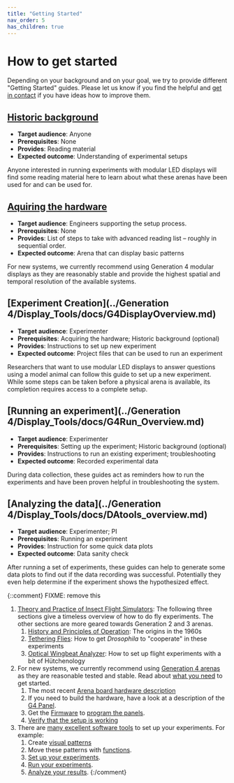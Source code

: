 ```yaml
---
title: "Getting Started"
nav_order: 5
has_children: true
---
```


# How to get started

Depending on your background and on your goal, we try to provide different "Getting Started" guides. Please let us know if you find the helpful and [get in contact](../Contact.md) if you have ideas how to improve them.

## [Historic background](gs-historic-background.md)

- **Target audience**: Anyone
- **Prerequisites**: None
- **Provides**: Reading material
- **Expected outcome**: Understanding of experimental setups

Anyone interested in running experiments with modular LED displays will find some reading material here to learn about what these arenas have been used for and can be used for.

## [Aquiring the hardware](gs-getting-hardware.md)

- **Target audience**: Engineers supporting the setup process.
- **Prerequisites**: None
- **Provides**: List of steps to take with advanced reading list – roughly in sequential order.
- **Expected outcome**: Arena that can display basic patterns

For new systems, we currently recommend using Generation 4 modular displays as they are reasonably stable and provide the highest spatial and temporal resolution of the available systems.

## [Experiment Creation](../Generation 4/Display_Tools/docs/G4DisplayOverview.md)

- **Target audience**: Experimenter
- **Prerequisites**: Acquiring the hardware; Historic background (optional)
- **Provides**: Instructions to set up new experiment
- **Expected outcome**: Project files that can be used to run an experiment

Researchers that want to use modular LED displays to answer questions using a model animal can follow this guide to set up a new experiment. While some steps can be taken before a physical arena is available, its completion requires access to a complete setup.

## [Running an experiment](../Generation 4/Display_Tools/docs/G4Run_Overview.md)

- **Target audience**: Experimenter
- **Prerequisites**: Setting up the experiment; Historic background (optional)
- **Provides**: Instructions to run an existing experiment; troubleshooting
- **Expected outcome**: Recorded experimental data

During data collection, these guides act as reminders how to run the experiments and have been proven helpful in troubleshooting the system.

## [Analyzing the data](../Generation 4/Display_Tools/docs/DAtools_overview.md)

- **Target audience**: Experimenter; PI
- **Prerequisites**: Running an experiment
- **Provides**: Instruction for some quick data plots
- **Expected outcome**: Data sanity check

After running a set of experiments, these guides can help to generate some data plots to find out if the data recording was successful. Potentially they even help determine if the experiment shows the hypothesized effect.


{::comment}
FIXME: remove this
1. [Theory and Practice of Insect Flight Simulators](/Panel/Generation%203/Software/docs/g2-user-guide.html): The following three sections give a timeless overview of how to do fly experiments. The other sections are more geared towards Generation 2 and 3 arenas.
    1. [History and Principles of Operation](/Panel/Generation%203/Software/docs/g2-user-guide.html#history-and-principles-of-operation): The origins in the 1960s
    2. [Tethering Flies](/Panel/Generation%203/Software/docs/g2-user-guide.html#tethering-flies): How to get *Drosophila* to "cooperate" in these experiments
    3. [Optical Wingbeat Analyzer](/Panel/Generation%203/Software/docs/g2-user-guide.html#optical-wingbeat-analyzer): How to set up flight experiments with a bit of Hütchenology
2. For new systems, we currently recommend using [Generation 4 arenas](/Panel/Generation%204/Documentation/docs/components.html) as they are reasonable tested and stable. Read about [what you need](/Panel/Generation%204/Display_Tools/docs/G4_Hardware_Setup.html) to get started.
    1. The most recent [Arena board hardware description](/Panel/Generation%204/Arena/README.html)
    2. If you need to build the hardware, have a look at a description of the [G4 Panel](/Panel/Generation%204/Panel/README.html).
    3. Get the [Firmware](/Panel/Generation%204/Firmware/README.html) to [program the panels](/Panel/Generation%204/Display_Tools/G4%20Panel%20Programming/G4_Panel-programmer_instructions.html).
    4. [Verify that the setup is working](/Panel/Generation%204/Display_Tools/docs/G4_Verify.html)
3. There are [many excellent software tools](/Panel/Generation%204/Display_Tools/README.html) to set up your experiments. For example:
    1. Create [visual patterns](/Panel/Generation%204/Display_Tools/G4_Pattern_Generator/About%20Pattern%20Generator.html)
    2. Move these patterns with [functions](/Panel/Generation%204/Display_Tools/G4_Function_Generator/About%20Function%20Generator.html).
    3. [Set up your experiments](/Panel/Generation%204/Display_Tools/G4_Protocol_Designer/User-Instructions.html).
    4. [Run your experiments](/Panel/Generation%204/Display_Tools/G4_Protocol_Designer/User-Instructions.html#the-experiment-conductor).
    5. [Analyze your results](/Panel/Generation%204/Display_Tools/G4_Data_Analysis/Data_analysis_documentation.html).
{:/comment}